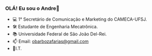 ### OLÁ! Eu sou o Andre👋
- 💻 1° Secretário de Comunicação e Marketing do CAMECA-UFSJ.
- 🛠️ Estudante de Engenharia Mecatrônica.
- 📚 Universidade Federal de São João Del-Rei.
- 📫 Email: obarbozafarias@gmail.com
- 🧠I.T.
